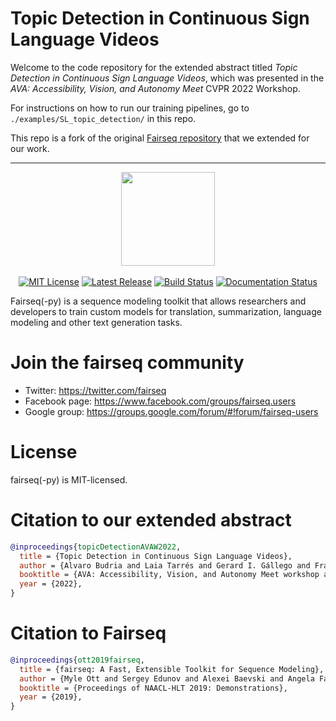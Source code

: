 
# Topic Detection in Continuous Sign Language Videos

Welcome to the code repository for the extended abstract titled _Topic Detection in Continuous Sign Language Videos_, which was presented in the _AVA: Accessibility, Vision, and Autonomy Meet_ CVPR 2022 Workshop.

For instructions on how to run our training pipelines, go to `./examples/SL_topic_detection/` in this repo.

This repo is a fork of the original [Fairseq repository](https://github.com/facebookresearch/fairseq) that we extended for our work.

--------------------------------------------------------------------------------

<p align="center">
  <img src="docs/fairseq_logo.png" width="150">
  <br />
  <br />
  <a href="https://github.com/pytorch/fairseq/blob/main/LICENSE"><img alt="MIT License" src="https://img.shields.io/badge/license-MIT-blue.svg" /></a>
  <a href="https://github.com/pytorch/fairseq/releases"><img alt="Latest Release" src="https://img.shields.io/github/release/pytorch/fairseq.svg" /></a>
  <a href="https://github.com/pytorch/fairseq/actions?query=workflow:build"><img alt="Build Status" src="https://github.com/pytorch/fairseq/workflows/build/badge.svg" /></a>
  <a href="https://fairseq.readthedocs.io/en/latest/?badge=latest"><img alt="Documentation Status" src="https://readthedocs.org/projects/fairseq/badge/?version=latest" /></a>
</p>


Fairseq(-py) is a sequence modeling toolkit that allows researchers and
developers to train custom models for translation, summarization, language
modeling and other text generation tasks.


# Join the fairseq community

* Twitter: https://twitter.com/fairseq
* Facebook page: https://www.facebook.com/groups/fairseq.users
* Google group: https://groups.google.com/forum/#!forum/fairseq-users

# License

fairseq(-py) is MIT-licensed.


# Citation to our extended abstract
``` bibtex
@inproceedings{topicDetectionAVAW2022,
  title = {Topic Detection in Continuous Sign Language Videos},
  author = {Alvaro Budria and Laia Tarrés and Gerard I. Gállego and Francesc Moreno-Noguer and Jordi Torres and Xavier Giró-i-Nieto},
  booktitle = {AVA: Accessibility, Vision, and Autonomy Meet workshop at CVPR},
  year = {2022},
}
```

# Citation to Fairseq

``` bibtex
@inproceedings{ott2019fairseq,
  title = {fairseq: A Fast, Extensible Toolkit for Sequence Modeling},
  author = {Myle Ott and Sergey Edunov and Alexei Baevski and Angela Fan and Sam Gross and Nathan Ng and David Grangier and Michael Auli},
  booktitle = {Proceedings of NAACL-HLT 2019: Demonstrations},
  year = {2019},
}
```
